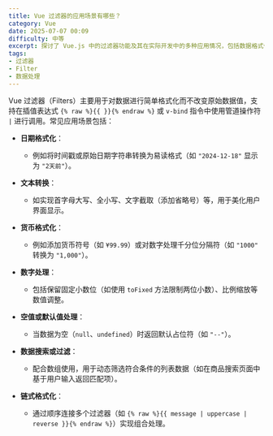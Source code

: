 ```yaml
---
title: Vue 过滤器的应用场景有哪些？
category: Vue
date: 2025-07-07 00:09
difficulty: 中等
excerpt: 探讨了 Vue.js 中的过滤器功能及其在实际开发中的多种应用情况，包括数据格式化、文本转换和货币显示。
tags:
- 过滤器
- Filter
- 数据处理
---
```

Vue 过滤器（Filters）主要用于对数据进行简单格式化而不改变原始数据值，支持在插值表达式 `{% raw %}{{ }}{% endraw %}` 或 `v-bind` 指令中使用管道操作符 `|` 进行调用。常见应用场景包括：  

- **日期格式化**：
  - 例如将时间戳或原始日期字符串转换为易读格式（如 `"2024-12-18"` 显示为 `"2天前"`）。
  
- **文本转换**：
  - 如实现首字母大写、全小写、文字截取（添加省略号）等，用于美化用户界面显示。
  
- **货币格式化**：
  - 例如添加货币符号（如 `¥99.99`）或对数字处理千分位分隔符（如 `"1000"` 转换为 `"1,000"`）。
  
- **数字处理**：
  - 包括保留固定小数位（如使用 `toFixed` 方法限制两位小数）、比例缩放等数值调整。
  
- **空值或默认值处理**：
  - 当数据为空（`null`、`undefined`）时返回默认占位符（如 `"--"`）。
  
- **数据搜索或过滤**：
  - 配合数组使用，用于动态筛选符合条件的列表数据（如在商品搜索页面中基于用户输入返回匹配项）。
  
- **链式格式化**：
  - 通过顺序连接多个过滤器（如 `{% raw %}{{ message | uppercase | reverse }}{% endraw %}`）实现组合处理。
